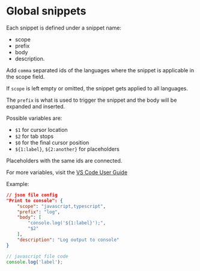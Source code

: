 # Global snippets 
	
Each snippet is defined under a snippet name:
  
* scope
* prefix
* body
* description. 
	
Add `comma` separated ids of the languages where the snippet is applicable in 
the scope field. 

If `scope` is left empty or omitted, the snippet gets applied to all languages. 

The `prefix` is what is used to trigger the snippet and the body will be 
expanded and inserted. 

Possible variables are: 

* `$1` for cursor location
* `$2` for tab stops
* `$0` for the final cursor position
* `${1:label}`, `${2:another}` for placeholders

Placeholders with the same ids are connected.

For more variables, visit the [VS Code User Guide](https://code.visualstudio.com/docs/editor/userdefinedsnippets#_variables)

Example:

```json
// json file config
"Print to console": {
    "scope": "javascript,typescript",
    "prefix": "log",
    "body": [
        "console.log('${1:label}');",
        "$2"	
    ],
    "description": "Log output to console"
}
```

```javascript
// javascript file code
console.log('label');

```
